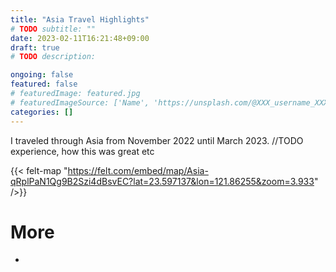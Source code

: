 ```yaml
---
title: "Asia Travel Highlights"
# TODO subtitle: ""
date: 2023-02-11T16:21:48+09:00
draft: true
# TODO description: 

ongoing: false
featured: false
# featuredImage: featured.jpg
# featuredImageSource: ['Name', 'https://unsplash.com/@XXX_username_XXX?utm_source=unsplash&utm_medium=referral&utm_content=creditCopyText']
categories: []
---
```


<!--
# Plan
- Goals
    - show & tell some of the trip's highlights

- Who is this written for
    - future me
    - family

- Length: medium

# Structure
- intro
    - 
- 
- conclusion

{< image src="images/image.jpg" alt="ALT" >}}
DESCRIPTION
{< /image >}}

-->

I traveled through Asia from November 2022 until March 2023. //TODO experience, how this was great etc

{{< felt-map "https://felt.com/embed/map/Asia-qRplPaN1Qg9B2Szi4dBsvEC?lat=23.597137&lon=121.86255&zoom=3.933" />}}

# More
- []()